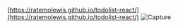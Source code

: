 
[https://ratemolewis.github.io/todolist-react/](https://ratemolewis.github.io/todolist-react/)
![Capture](https://github.com/ratemolewis/todolist-react/assets/23111334/71a23989-9b02-4f77-be57-a2481ce12a6a)


